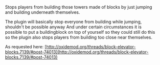 Stops players from building those towers made of blocks by just jumping and building underneath themselves.

The plugin will basically stop everyone from building while jumping, shouldn't be possible anyway 
And under certain circumstances it is possible to put a buildingblock on top of yourself so they could still do this so the plugin also stops players from building too close near themselves.


As requested here: [http://oxidemod.org/threads/block-elevator-blocks.7139/#post-74013](http://oxidemod.org/threads/block-elevator-blocks.7139/#post-74013)